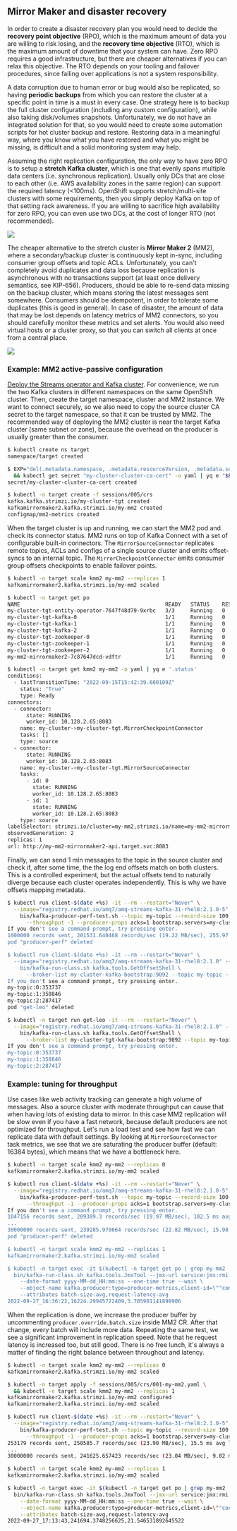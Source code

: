 ## Mirror Maker and disaster recovery

In order to create a disaster recovery plan you would need to decide the **recovery point objective** (RPO), which is
the maximum amount of data you are willing to risk losing, and the **recovery time objective** (RTO), which is the
maximum amount of downtime that your system can have. Zero RPO requires a good infrastructure, but there are cheaper
alternatives if you can relax this objective. The RTO depends on your tooling and failover procedures, since failing
over applications is not a system responsibility.

A data corruption due to human error or bug would also be replicated, so having **periodic backups** from which you can
restore the cluster at a specific point in time is a must in every case. One strategy here is to backup the full cluster
configuration (including any custom configuration), while also taking disk/volumes snapshots. Unfortunately, we do not
have an integrated solution for that, so you would need to create some automation scripts for hot cluster backup and
restore. Restoring data in a meaningful way, where you know what you have restored and what you might be missing, is
difficult and a solid monitoring system may help.

Assuming the right replication configuration, the only way to have zero RPO is to setup a **stretch Kafka cluster**,
which is one that evenly spans multiple data centers (i.e. synchronous replication). Usually only DCs that are close to
each other (i.e. AWS availability zones in the same region) can support the required latency (<100ms). OpenShift
supports stretch/multi-site clusters with some requirements, then you simply deploy Kafka on top of that setting rack
awareness. If you are willing to sacrifice high availability for zero RPO, you can even use two DCs, at the cost of
longer RTO (not recommended).

![](images/stretch.png)

The cheaper alternative to the stretch cluster is **Mirror Maker 2** (MM2), where a secondary/backup cluster is
continuously kept in-sync, including consumer group offsets and topic ACLs. Unfortunately, you can't completely avoid
duplicates and data loss because replication is asynchronous with no transactions support (at least once delivery
semantics, see KIP-656). Producers, should be able to re-send data missing on the backup cluster, which means storing
the latest messages sent somewhere. Consumers should be idempotent, in order to tolerate some duplicates (this is good
in general). In case of disaster, the amount of data that may be lost depends on latency metrics of MM2 connectors, so
you should carefully monitor these metrics and set alerts. You would also need virtual hosts or a cluster proxy, so that
you can switch all clients at once from a central place.

![](images/mm2.png)

### Example: MM2 active-passive configuration

[Deploy the Streams operator and Kafka cluster](/sessions/001). For convenience, we run the two Kafka clusters in
different namespaces on the same OpenShift cluster. Then, create the target namespace, cluster and MM2 instance. We want
to connect securely, so we also need to copy the source cluster CA secret to the target namespace, so that it can be
trusted by MM2. The recommended way of deploying the MM2 cluster is near the target Kafka cluster (same subnet or zone),
because the overhead on the producer is usually greater than the consumer.

```sh
$ kubectl create ns target
namespace/target created

$ EXP="del(.metadata.namespace, .metadata.resourceVersion, .metadata.selfLink, .metadata.uid, .metadata.ownerReferences, .status)" \
  && kubectl get secret "my-cluster-cluster-ca-cert" -o yaml | yq e "$EXP" - | kubectl -n target create -f -
secret/my-cluster-cluster-ca-cert created

$ kubectl -n target create -f sessions/005/crs
kafka.kafka.strimzi.io/my-cluster-tgt created
kafkamirrormaker2.kafka.strimzi.io/my-mm2 created
configmap/mm2-metrics created
```

When the target cluster is up and running, we can start the MM2 pod and check its connector status. MM2 runs on top of
Kafka Connect with a set of configurable built-in connectors. The `MirrorSourceConnector` replicates remote topics, ACLs
and configs of a single source cluster and emits offset-syncs to an internal topic. The `MirrorCheckpointConnector`
emits consumer group offsets checkpoints to enable failover points.

```sh
$ kubectl -n target scale kmm2 my-mm2 --replicas 1
kafkamirrormaker2.kafka.strimzi.io/my-mm2 scaled

$ kubectl -n target get po
NAME                                              READY   STATUS    RESTARTS   AGE
my-cluster-tgt-entity-operator-7647f48d79-9xrbc   3/3     Running   0          11m
my-cluster-tgt-kafka-0                            1/1     Running   0          12m
my-cluster-tgt-kafka-1                            1/1     Running   0          12m
my-cluster-tgt-kafka-2                            1/1     Running   0          12m
my-cluster-tgt-zookeeper-0                        1/1     Running   0          13m
my-cluster-tgt-zookeeper-1                        1/1     Running   0          13m
my-cluster-tgt-zookeeper-2                        1/1     Running   0          13m
my-mm2-mirrormaker2-7c87647dcd-vdftr              1/1     Running   0          2m19s

$ kubectl -n target get kmm2 my-mm2 -o yaml | yq e '.status'
conditions:
  - lastTransitionTime: "2022-09-15T15:42:39.600109Z"
    status: "True"
    type: Ready
connectors:
  - connector:
      state: RUNNING
      worker_id: 10.128.2.65:8083
    name: my-cluster->my-cluster-tgt.MirrorCheckpointConnector
    tasks: []
    type: source
  - connector:
      state: RUNNING
      worker_id: 10.128.2.65:8083
    name: my-cluster->my-cluster-tgt.MirrorSourceConnector
    tasks:
      - id: 0
        state: RUNNING
        worker_id: 10.128.2.65:8083
      - id: 1
        state: RUNNING
        worker_id: 10.128.2.65:8083
    type: source
labelSelector: strimzi.io/cluster=my-mm2,strimzi.io/name=my-mm2-mirrormaker2,strimzi.io/kind=KafkaMirrorMaker2
observedGeneration: 2
replicas: 1
url: http://my-mm2-mirrormaker2-api.target.svc:8083
```

Finally, we can send 1 mln messages to the topic in the source cluster and check if, after some time, the the log end
offsets match on both clusters. This is a controlled experiment, but the actual offsets tend to naturally diverge
because each cluster operates independently. This is why we have offsets mapping metadata.

```sh
$ kubectl run client-$(date +%s) -it --rm --restart="Never" \
  --image="registry.redhat.io/amq7/amq-streams-kafka-31-rhel8:2.1.0-5" -- \
    bin/kafka-producer-perf-test.sh --topic my-topic --record-size 100 --num-records 1000000 \
      --throughput -1 --producer-props acks=1 bootstrap.servers=my-cluster-kafka-bootstrap:9092
If you don't see a command prompt, try pressing enter.
1000000 records sent, 201531.640468 records/sec (19.22 MB/sec), 255.97 ms avg latency, 715.00 ms max latency, 185 ms 50th, 627 ms 95th, 687 ms 99th, 704 ms 99.9th.
pod "producer-perf" deleted

$ kubectl run client-$(date +%s) -it --rm --restart="Never" \
  --image="registry.redhat.io/amq7/amq-streams-kafka-31-rhel8:2.1.0" -- \
    bin/kafka-run-class.sh kafka.tools.GetOffsetShell \
      --broker-list my-cluster-kafka-bootstrap:9092 --topic my-topic --time -1
If you don't see a command prompt, try pressing enter.
my-topic:0:353737
my-topic:1:358846
my-topic:2:287417
pod "get-leo" deleted

$ kubectl -n target run get-leo -it --rm --restart="Never" \
  --image="registry.redhat.io/amq7/amq-streams-kafka-31-rhel8:2.1.0" -- \
    bin/kafka-run-class.sh kafka.tools.GetOffsetShell \
      --broker-list my-cluster-tgt-kafka-bootstrap:9092 --topic my-topic --time -1
If you don't see a command prompt, try pressing enter.
my-topic:0:353737
my-topic:1:358846
my-topic:2:287417
```

### Example: tuning for throughput

Use cases like web activity tracking can generate a high volume of messages. Also a source cluster with moderate
throughput can cause that when having lots of existing data to mirror. In this case MM2 replication will be slow even if
you have a fast network, because default producers are not optimized for throughput. Let's run a load test and see how
fast we can replicate data with default settings. By looking at `MirrorSourceConnector` task metrics, we see that we are
saturating the producer buffer (default: 16384 bytes), which means that we have a bottleneck here.

```sh
$ kubectl -n target scale kmm2 my-mm2 --replicas 0
kafkamirrormaker2.kafka.strimzi.io/my-mm2 scaled

$ kubectl run client-$(date +%s) -it --rm --restart="Never" \
  --image="registry.redhat.io/amq7/amq-streams-kafka-31-rhel8:2.1.0-5" -- \
    bin/kafka-producer-perf-test.sh --topic my-topic --record-size 100 --num-records 30000000 \
      --throughput -1 --producer-props acks=1 bootstrap.servers=my-cluster-kafka-bootstrap:9092
If you don't see a command prompt, try pressing enter.
1047156 records sent, 209389.3 records/sec (19.97 MB/sec), 102.5 ms avg latency, 496.0 ms max latency.
...
30000000 records sent, 239285.970664 records/sec (22.82 MB/sec), 15.98 ms avg latency, 496.00 ms max latency, 3 ms 50th, 60 ms 95th, 115 ms 99th, 428 ms 99.9th.
pod "producer-perf" deleted

$ kubectl -n target scale kmm2 my-mm2 --replicas 1
kafkamirrormaker2.kafka.strimzi.io/my-mm2 scaled

$ kubectl -n target exec -it $(kubectl -n target get po | grep my-mm2 | awk '{print $1}') -- \
  bin/kafka-run-class.sh kafka.tools.JmxTool --jmx-url service:jmx:rmi:///jndi/rmi://:9999/jmxrmi \
    --date-format yyyy-MM-dd_HH:mm:ss --one-time true --wait \
    --object-name kafka.producer:type=producer-metrics,client-id=\""connector-producer-my-cluster->my-cluster-tgt.MirrorSourceConnector-0\"" \
    --attributes batch-size-avg,request-latency-avg
2022-09-27_16:36:22,16224.29945722409,3.705901141898906
```

When the replication is done, we increase the producer buffer by uncommenting `producer.override.batch.size` inside MM2
CR. After that change, every batch will include more data. Repeating the same test, we see a significant improvement in
replication speed. Note that he request latency is increased too, but still good. There is no free lunch, it's always a
matter of finding the right balance between throughout and latency.

```sh
$ kubectl -n target scale kmm2 my-mm2 --replicas 0
kafkamirrormaker2.kafka.strimzi.io/my-mm2 scaled

$ kubectl -n target apply -f sessions/005/crs/001-my-mm2.yaml \
  && kubectl -n target scale kmm2 my-mm2 --replicas 1
kafkamirrormaker2.kafka.strimzi.io/my-mm2 configured
kafkamirrormaker2.kafka.strimzi.io/my-mm2 scaled

$ kubectl run client-$(date +%s) -it --rm --restart="Never" \
  --image="registry.redhat.io/amq7/amq-streams-kafka-31-rhel8:2.1.0-5" -- \
    bin/kafka-producer-perf-test.sh --topic my-topic --record-size 100 --num-records 30000000 \
      --throughput -1 --producer-props acks=1 bootstrap.servers=my-cluster-kafka-bootstrap:9092
253179 records sent, 250585.7 records/sec (23.90 MB/sec), 15.5 ms avg latency, 324.0 ms max latency.
...
30000000 records sent, 241625.657423 records/sec (23.04 MB/sec), 9.02 ms avg latency, 324.00 ms max latency, 1 ms 50th, 44 ms 95th, 65 ms 99th, 84 ms 99.9th.

$ kubectl -n target scale kmm2 my-mm2 --replicas 1
kafkamirrormaker2.kafka.strimzi.io/my-mm2 scaled

$ kubectl -n target exec -it $(kubectl -n target get po | grep my-mm2 | awk '{print $1}') -- \
  bin/kafka-run-class.sh kafka.tools.JmxTool --jmx-url service:jmx:rmi:///jndi/rmi://:9999/jmxrmi \
    --date-format yyyy-MM-dd_HH:mm:ss --one-time true --wait \
    --object-name kafka.producer:type=producer-metrics,client-id=\""connector-producer-my-cluster->my-cluster-tgt.MirrorSourceConnector-0\"" \
    --attributes batch-size-avg,request-latency-avg
2022-09-27_17:13:43,241694.3748256625,21.546531892645522
```
